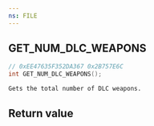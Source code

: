 ```yaml
---
ns: FILE
---
```

## GET_NUM_DLC_WEAPONS

```c
// 0xEE47635F352DA367 0x2B757E6C
int GET_NUM_DLC_WEAPONS();
```

```
Gets the total number of DLC weapons.  
```

## Return value
